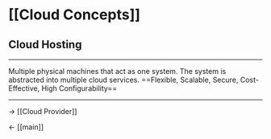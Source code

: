 # [[Cloud Concepts]]
## Cloud Hosting

<hr>
Multiple physical machines that act as one system. The system is abstracted into multiple cloud services. 
==Flexible, Scalable, Secure, Cost-Effective, High Configurability==
<hr>
-> [[Cloud Provider]]

<- [[main]]
